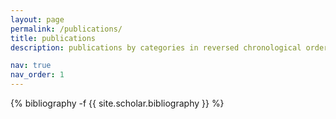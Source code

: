 ```yaml
---
layout: page
permalink: /publications/
title: publications
description: publications by categories in reversed chronological order. generated by jekyll-scholar. *equal contribution.

nav: true
nav_order: 1
---
```

<!-- _pages/publications.md -->
<div class="publications">

{% bibliography -f {{ site.scholar.bibliography }} %}

</div>
